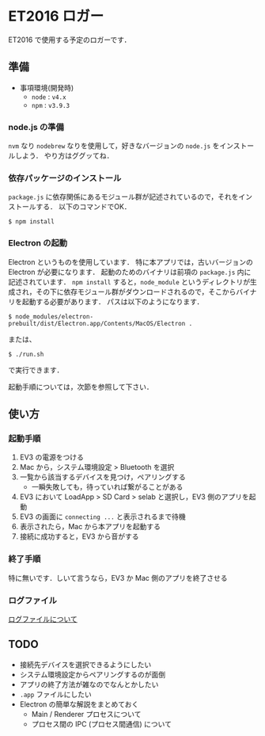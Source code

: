 # ET2016 ロガー

ET2016 で使用する予定のロガーです．

## 準備

- 事項環境(開発時)
  - `node` : `v4.x`
  - `npm`  : `v3.9.3`

### node.js の準備

`nvm` なり `nodebrew` なりを使用して，好きなバージョンの `node.js` をインストールしよう．
やり方はググッてね．

### 依存パッケージのインストール

`package.js` に依存関係にあるモジュール群が記述されているので，それをインストールする．
以下のコマンドでOK．

``` shell
$ npm install
```

### Electron の起動

Electron というものを使用しています．
特に本アプリでは，古いバージョンの Electron が必要になります．
起動のためのバイナリは前項の `package.js` 内に記述されています．
`npm install` すると，`node_module` というディレクトリが生成され，その下に依存モジュール群がダウンロードされるので，そこからバイナリを起動する必要があります．
パスは以下のようになります．

``` shell
$ node_modules/electron-prebuilt/dist/Electron.app/Contents/MacOS/Electron .
```

または、
``` shell
$ ./run.sh
```

で実行できます．

起動手順については，次節を参照して下さい．

## 使い方

### 起動手順

1. EV3 の電源をつける
2. Mac から，システム環境設定 > Bluetooth を選択
3. 一覧から該当するデバイスを見つけ，ペアリングする
   - 一瞬失敗しても，待っていれば繋がることがある
4. EV3 において LoadApp > SD Card > selab と選択し，EV3 側のアプリを起動
5. EV3 の画面に `connecting ...` と表示されるまで待機
6. 表示されたら，Mac から本アプリを起動する
7. 接続に成功すると，EV3 から音がする

### 終了手順

特に無いです．しいて言うなら，EV3 か Mac 側のアプリを終了させる

### ログファイル

[ログファイルについて](./log/README.md)

## TODO

- 接続先デバイスを選択できるようにしたい
- システム環境設定からペアリングするのが面倒
- アプリの終了方法が雑なのでなんとかしたい
- `.app` ファイルにしたい
- Electron の簡単な解説をまとめておく
  - Main / Renderer プロセスについて
  - プロセス間の IPC (プロセス間通信) について
